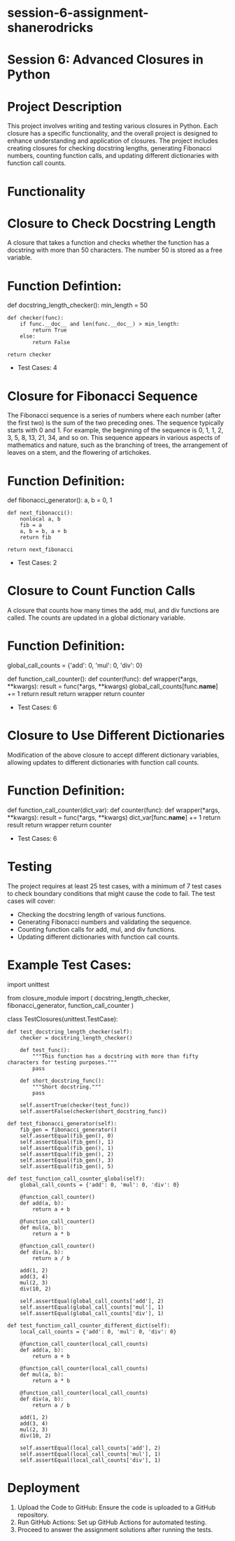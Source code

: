 # session-6-assignment-shanerodricks

# Session 6: Advanced Closures in Python

# Project Description
This project involves writing and testing various closures in Python. Each closure has a specific functionality, and the overall project is designed to enhance understanding and application of closures. The project includes creating closures for checking docstring lengths, generating Fibonacci numbers, counting function calls, and updating different dictionaries with function call counts.

# Functionality

# Closure to Check Docstring Length
A closure that takes a function and checks whether the function has a docstring with more than 50 characters. The number 50 is stored as a free variable.

# Function Defintion: 
def docstring_length_checker():
    min_length = 50
    
    def checker(func):
        if func.__doc__ and len(func.__doc__) > min_length:
            return True
        else:
            return False
    
    return checker

- Test Cases: 4

# Closure for Fibonacci Sequence
The Fibonacci sequence is a series of numbers where each number (after the first two) is the sum of the two preceding ones. The sequence typically starts with 0 and 1. For example, the beginning of the sequence is 0, 1, 1, 2, 3, 5, 8, 13, 21, 34, and so on. This sequence appears in various aspects of mathematics and nature, such as the branching of trees, the arrangement of leaves on a stem, and the flowering of artichokes.

# Function Definition:
def fibonacci_generator():
    a, b = 0, 1
    
    def next_fibonacci():
        nonlocal a, b
        fib = a
        a, b = b, a + b
        return fib
    
    return next_fibonacci

- Test Cases: 2

# Closure to Count Function Calls
A closure that counts how many times the add, mul, and div functions are called. The counts are updated in a global dictionary variable.

# Function Definition:
global_call_counts = {'add': 0, 'mul': 0, 'div': 0}

def function_call_counter():
    def counter(func):
        def wrapper(*args, **kwargs):
            result = func(*args, **kwargs)
            global_call_counts[func.__name__] += 1
            return result
        return wrapper
    return counter

- Test Cases: 6

# Closure to Use Different Dictionaries
Modification of the above closure to accept different dictionary variables, allowing updates to different dictionaries with function call counts.

# Function Definition:
def function_call_counter(dict_var):
    def counter(func):
        def wrapper(*args, **kwargs):
            result = func(*args, **kwargs)
            dict_var[func.__name__] += 1
            return result
        return wrapper
    return counter

- Test Cases: 6

# Testing
The project requires at least 25 test cases, with a minimum of 7 test cases to check boundary conditions that might cause the code to fail. The test cases will cover:
- Checking the docstring length of various functions.
- Generating Fibonacci numbers and validating the sequence.
- Counting function calls for add, mul, and div functions.
- Updating different dictionaries with function call counts.

# Example Test Cases:
import unittest

from closure_module import (
    docstring_length_checker, fibonacci_generator, function_call_counter
)

class TestClosures(unittest.TestCase):

    def test_docstring_length_checker(self):
        checker = docstring_length_checker()
        
        def test_func():
            """This function has a docstring with more than fifty characters for testing purposes."""
            pass

        def short_docstring_func():
            """Short docstring."""
            pass
        
        self.assertTrue(checker(test_func))
        self.assertFalse(checker(short_docstring_func))

    def test_fibonacci_generator(self):
        fib_gen = fibonacci_generator()
        self.assertEqual(fib_gen(), 0)
        self.assertEqual(fib_gen(), 1)
        self.assertEqual(fib_gen(), 1)
        self.assertEqual(fib_gen(), 2)
        self.assertEqual(fib_gen(), 3)
        self.assertEqual(fib_gen(), 5)
        
    def test_function_call_counter_global(self):
        global_call_counts = {'add': 0, 'mul': 0, 'div': 0}
        
        @function_call_counter()
        def add(a, b):
            return a + b
        
        @function_call_counter()
        def mul(a, b):
            return a * b
        
        @function_call_counter()
        def div(a, b):
            return a / b
        
        add(1, 2)
        add(3, 4)
        mul(2, 3)
        div(10, 2)
        
        self.assertEqual(global_call_counts['add'], 2)
        self.assertEqual(global_call_counts['mul'], 1)
        self.assertEqual(global_call_counts['div'], 1)

    def test_function_call_counter_different_dict(self):
        local_call_counts = {'add': 0, 'mul': 0, 'div': 0}
        
        @function_call_counter(local_call_counts)
        def add(a, b):
            return a + b
        
        @function_call_counter(local_call_counts)
        def mul(a, b):
            return a * b
        
        @function_call_counter(local_call_counts)
        def div(a, b):
            return a / b
        
        add(1, 2)
        add(3, 4)
        mul(2, 3)
        div(10, 2)
        
        self.assertEqual(local_call_counts['add'], 2)
        self.assertEqual(local_call_counts['mul'], 1)
        self.assertEqual(local_call_counts['div'], 1)

# Deployment
1. Upload the Code to GitHub: Ensure the code is uploaded to a GitHub repository.
2. Run GitHub Actions: Set up GitHub Actions for automated testing.
3. Proceed to answer the assignment solutions after running the tests.